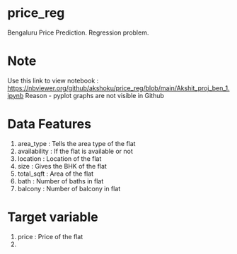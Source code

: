 # price_reg
Bengaluru Price Prediction. Regression problem.
# Note
Use this link to view notebook : https://nbviewer.org/github/akshoku/price_reg/blob/main/Akshit_proj_ben_1.ipynb
Reason - pyplot graphs are not visible in Github

# Data Features

1. area_type	: Tells the area type of the flat
2. availability : If the flat is available or not
4. location : Location of the flat
5. size : Gives the BHK of the flat
6. total_sqft : Area of the flat
8. bath : Number of baths in flat
9. balcony : Number of balcony in flat

# Target variable
1. price : Price of the flat
2. 
